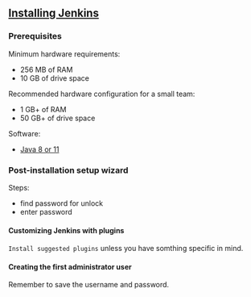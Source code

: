 ## [Installing Jenkins](https://jenkins.io/doc/book/installing/)

### Prerequisites

Minimum hardware requirements:
* 256 MB of RAM
* 10 GB of drive space

Recommended hardware configuration for a small team:
* 1 GB+ of RAM
* 50 GB+ of drive space

Software:
* [Java 8 or 11](https://www.jenkins.io/doc/administration/requirements/java/)

### Post-installation setup wizard

Steps:
* find password for unlock
* enter password

#### Customizing Jenkins with plugins

`Install suggested plugins` unless you have somthing specific in mind.  

#### Creating the first administrator user

Remember to save the username and password.  
